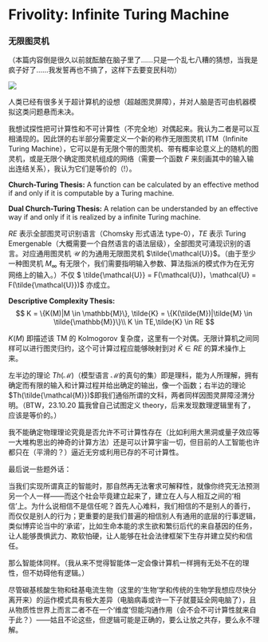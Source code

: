 # Frivolity: Infinite Turing Machine

### 无限图灵机

（本篇内容倒是很久以前就酝酿在脑子里了……只是一个乱七八糟的猜想，当我是疯子好了……我发誓再也不搞了，这样下去要变民科叻）

![](./graph/24.1.26.jpg)

人类已经有很多关于超计算机的设想（超越图灵屏障），并对人脑是否可由机器模拟这类问题悬而未决。

我想试探性把可计算性和不可计算性（不完全地）对偶起来。我认为二者是可以互相涌现的。因此饼的右半部分需要定义一个新的称作无限图灵机 ITM（Infinite Turing Machine），它可以是有无限个带的图灵机、带有概率论意义上的随机的图灵机，或是无限个确定图灵机组成的网络（需要一个函数 $F$ 来刻画其中的输入输出连结关系），我认为它们是等价的（!）。

**Church-Turing Thesis:** A function can be calculated by an effective method if and only if it is computable by a Turing machine.

**Dual Church-Turing Thesis:** A relation can be understanded by an effective way if and only if it is realized by a infinite Turing machine.

$RE$ 表示全部图灵可识别语言（Chomsky 形式语法 type-0），$TE$ 表示 Turing Emergenable（大概需要一个自然语言的语法层级），全部图灵可涌现识别的语言。对应通用图灵机 $\mathcal{U}$ 的为通用无限图灵机 $\tilde{\mathcal{U}}$。（由于至少一种图灵机 $M_\infty$ 有无限个，我们需要指明输入参数、算法指派的模式作为在无穷网络上的输入。）不仅 $ \tilde{\mathcal{U}} = F(\mathcal{U})$，$\mathcal{U} = F(\tilde{\mathcal{U}})$ 亦成立。

**Descriptive Complexity Thesis:**
$$
K = \{K(M)|M \in \mathbb{M}\}, \tilde{K} = \{K(\tilde{M})|\tilde{M} \in \tilde{\mathbb{M}}\}\\
K \in TE,\tilde{K} \in RE
$$

$K(M)$ 即描述该 TM 的 Kolmogorov 复杂度，这里有一个对偶。无限计算机之间同样可以进行图灵归约，这个可计算过程应能够映射到对 $\tilde{K} \in RE$ 的算术操作上来。

左半边的理论 $Th(\mathcal{M})$​（模型语言 $\mathcal{M}$​ 的真句的集）即是理科，能为人所理解，拥有确定而有限的输入和计算过程并给出确定的输出，像一个函数；右半边的理论 $Th(\tilde{\mathcal{M}})$​​ 即我们通俗所谓的文科，两者同样因图灵屏障泾渭分明。（BTW，23.10.20 篇我曾自己试图定义 theory，后来发现数理逻辑里有了，应该是等价的。）

我不能确定物理理论究竟是否允许不可计算性存在（比如利用大黑洞或量子效应等一大堆构思出的神奇的计算方法）还是可以计算宇宙一切，但目前的人工智能也许都只在（平滑的？）逼近无穷或利用已存的不可计算性。

最后说一些题外话：

当我们实现所谓真正的智能时，那自然再无法奢求可解释性，就像你终究无法预测另一个人一样——而这个社会毕竟建立起来了，建立在人与人相互之间的‘相信’上。为什么说相信不是信任呢？首先人心难料，我们相信的不是别人的善行，而仅仅是别人的行为；更重要的是我们普遍的相信别人有通用的底层的行事逻辑，类似博弈论当中的‘承诺’，比如生命本能的求生欲和繁衍后代的来自基因的任务，让人能够畏惧武力、欺软怕硬，让人能够在社会法律框架下生存并建立契约和信任。

那么智能体同样。（我从来不觉得智能体一定会像计算机一样拥有无处不在的理性，但不妨碍他有逻辑。）

尽管碳基核酸生物和硅基电流生物（这里的‘生物’学和传统的生物学我想应尽快分离开来）的运作模式具有极大差异（电脑病毒或许一下子就蔓延全网电脑了），且从物质性世界上而言二者不在一个‘维度’但能沟通作用（会不会不可计算性就来自于此？）——姑且不论这些，但逻辑可能是正确的，要么让放之共存，要么永不理解。
